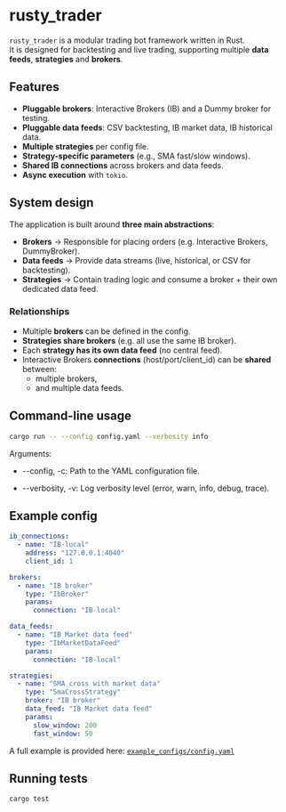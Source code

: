 # rusty_trader

`rusty_trader` is a modular trading bot framework written in Rust.  
It is designed for backtesting and live trading, supporting multiple **data feeds**, **strategies** and **brokers**.

## Features
- **Pluggable brokers**: Interactive Brokers (IB) and a Dummy broker for testing.
- **Pluggable data feeds**: CSV backtesting, IB market data, IB historical data.
- **Multiple strategies** per config file.
- **Strategy-specific parameters** (e.g., SMA fast/slow windows).
- **Shared IB connections** across brokers and data feeds.
- **Async execution** with `tokio`.


## System design
The application is built around **three main abstractions**:

- **Brokers** → Responsible for placing orders (e.g. Interactive Brokers, DummyBroker).
- **Data feeds** → Provide data streams (live, historical, or CSV for backtesting).
- **Strategies** → Contain trading logic and consume a broker + their own dedicated data feed.

### Relationships

- Multiple **brokers** can be defined in the config.
- **Strategies share brokers** (e.g. all use the same IB broker).
- Each **strategy has its own data feed** (no central feed).
- Interactive Brokers **connections** (host/port/client_id) can be **shared** between:
  - multiple brokers,
  - and multiple data feeds.

<!-- ### Diagram

```text
                ┌─────────────────────────────────────────┐
                │   IB Connection (host:port, client_id)  │
                └─────────────┬───────────────────────────┘ 
                              │
        ┌─────────────────────┼───────────────────────┐
        │                     │                       │
┌───────▼────────┐   ┌────────▼─────────┐    ┌────────▼─────────┐
│   IB Broker    │   │ IB Market Feed   │    │ IB Historical    │
│ (places orders)│   │ (live prices)    │    │ Data Feed        │
└───────┬────────┘   └────────┬─────────┘    └────────┬─────────┘
        │                     │                       │
        │                     │                       │
   ┌────▼────┐            ┌───▼──────┐            ┌───▼──────┐
   │Strategy │            │Strategy  │            │Strategy  │
   │ SMA(200)│            │ SMA(200) │            │ Print    │
   └─────────┘            └──────────┘            └──────────┘
``` -->


## Command-line usage
```bash
cargo run -- --config config.yaml --verbosity info
```
Arguments:

* --config, -c: Path to the YAML configuration file.

* --verbosity, -v: Log verbosity level (error, warn, info, debug, trace).

## Example config

```yaml
ib_connections:
  - name: "IB-local"
    address: "127.0.0.1:4040"
    client_id: 1

brokers:
  - name: "IB broker"
    type: "IbBroker"
    params:
      connection: "IB-local"

data_feeds:
  - name: "IB Market data feed"
    type: "IbMarketDataFeed"
    params:
      connection: "IB-local"

strategies:
  - name: "SMA cross with market data"
    type: "SmaCrossStrategy"
    broker: "IB broker"
    data_feed: "IB Market data feed"
    params:
      slow_window: 200
      fast_window: 50
```

A full example is provided here:
[`example_configs/config.yaml`](example_configs/config.yaml)

## Running tests
```bash
cargo test
```
